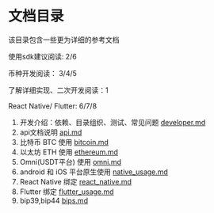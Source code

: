 # 文档目录

该目录包含一些更为详细的参考文档

使用sdk建议阅读: 2/6

币种开发阅读： 3/4/5 

了解详细实现、二次开发阅读：1

React Native/ Flutter: 6/7/8

1. 开发介绍：依赖、目录组织、测试、常见问题 [developer.md](developer.md)
2. api文档说明 [api.md](api.md)
3. 比特币 BTC 使用 [bitcoin.md](bitcoin.md)
4. 以太坊 ETH 使用 [ethereum.md](ethereum.md)
5. Omni(USDT平台) 使用 [omni.md](omni.md)
6. android 和 iOS 平台原生使用 [native_usage.md](native_usage.md)
7. React Native 绑定 [react_native.md](react_native.md)
8. Flutter 绑定 [flutter_usage.md](flutter_usage.md)
9. bip39,bip44 [bips.md](bips.md)